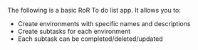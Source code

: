 The following is a basic RoR To do list app.
It allows you to:
- Create environments with specific names and descriptions
- Create subtasks for each environment
- Each subtask can be completed/deleted/updated
